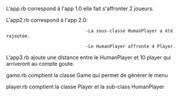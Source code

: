 L'app.rb correspond à l'app 1.0 elle fait s'affronter 2 joueurs.


L'app2.rb correspond à l'app 2.0:

                                  -La sous-classe HumanPlayer a été rajoutée.

                                  -Le HumanPlayer affronte 4 Player.

L'app3.rb ajoute une distance entre le HumanPlayer et 10 player qui arriveront au compte goute.

game.rb comptient la classe Game qui permet de générer le menu

player.rb comptient la classe Player et la sub-class HumanPlayer
